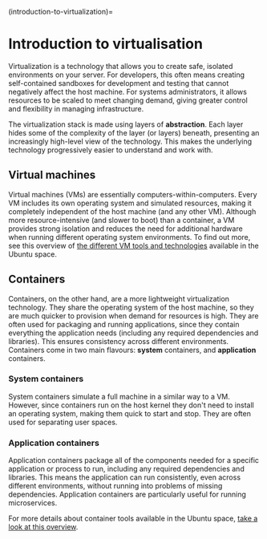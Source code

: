(introduction-to-virtualization)=
# Introduction to virtualisation

Virtualization is a technology that allows you to create safe, isolated environments on your server. For developers, this often means creating self-contained sandboxes for development and testing that cannot negatively affect the host machine. For systems administrators, it allows resources to be scaled to meet changing demand, giving greater control and flexibility in managing infrastructure.

The virtualization stack is made using layers of **abstraction**. Each layer hides some of the complexity of the layer (or layers) beneath, presenting an increasingly high-level view of the technology. This makes the underlying technology progressively easier to understand and work with. 

## Virtual machines

Virtual machines (VMs) are essentially computers-within-computers. Every VM includes its own operating system and simulated resources, making it completely independent of the host machine (and any other VM). Although more resource-intensive (and slower to boot) than a container, a VM provides strong isolation and reduces the need for additional hardware when running different operating system environments. To find out more, see this overview of [the different VM tools and technologies](vm-tools-in-the-ubuntu-space.md) available in the Ubuntu space.

## Containers

Containers, on the other hand, are a more lightweight virtualization technology. They share the operating system of the host machine, so they are much quicker to provision when demand for resources is high. They are often used for packaging and running applications, since they contain everything the application needs (including any required dependencies and libraries). This ensures consistency across different environments. Containers come in two main flavours: **system** containers, and **application** containers.

### System containers

System containers simulate a full machine in a similar way to a VM. However, since containers run on the host kernel they don't need to install an operating system, making them quick to start and stop. They are often used for separating user spaces.

### Application containers

Application containers package all of the components needed for a specific application or process to run, including any required dependencies and libraries. This means the application can run consistently, even across different environments, without running into problems of missing dependencies. Application containers are particularly useful for running microservices.

For more details about container tools available in the Ubuntu space, [take a look at this overview](container-tools-in-the-ubuntu-space.md).
